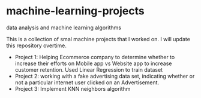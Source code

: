 # machine-learning-projects
data analysis and machine learning algorithms

This is a collection of smal machine projects that I worked on. I will update this repository overtime. 
- Project 1: Helping Ecommerce company to determine whether to increase their efforts on Mobile app vs Website app to increase customer retention. Used Linear Regression to train dataset
- Project 2: working with a fake advertising data set, indicating whether or not a particular internet user clicked on an Advertisement.
- Project 3: Implement KNN neighbors algorithm
